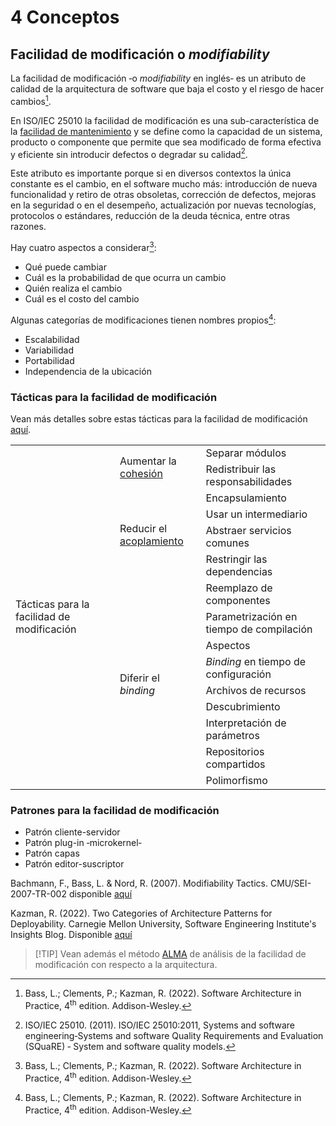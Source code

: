 # 4 Conceptos

## Facilidad de modificación o *modifiability*

La facilidad de modificación ‑o *modifiability* en inglés‑ es un atributo de
calidad de la arquitectura de software que baja el costo y el riesgo de hacer
cambios[^1].

[^1]: Bass, L.; Clements, P.; Kazman, R. (2022). Software Architecture in
    Practice, 4<sup>th</sup> edition. Addison-Wesley.

En ISO/IEC 25010 la facilidad de modificación es una sub-característica de la
[facilidad de
mantenimiento](./4_Atributo_de_calidad.md#facilidad-de-mantenimiento) y se
define como la capacidad de un sistema, producto o componente que permite que
sea modificado de forma efectiva y eficiente sin introducir defectos o degradar
su calidad[^2].

[^2]: ISO/IEC 25010. (2011). ISO/IEC 25010:2011, Systems and software
    engineering‑Systems and software Quality Requirements and Evaluation
    (SQuaRE) ‑ System and software quality models.

Este atributo es importante porque si en diversos contextos la única constante
es el cambio, en el software mucho más: introducción de nueva funcionalidad y
retiro de otras obsoletas, corrección de defectos, mejoras en la seguridad o en
el desempeño, actualización por nuevas tecnologías, protocolos o estándares,
reducción de la deuda técnica, entre otras razones.

Hay cuatro aspectos a considerar[^1]:

* Qué puede cambiar
* Cuál es la probabilidad de que ocurra un cambio
* Quién realiza el cambio
* Cuál es el costo del cambio

Algunas categorías de modificaciones tienen nombres propios[^1]:

* Escalabilidad
* Variabilidad
* Portabilidad
* Independencia de la ubicación

### Tácticas para la facilidad de modificación

Vean más detalles sobre estas tácticas para la facilidad de modificación
[aquí](/2_Tecnicas_y_herramientas/2_5_5_Tacticas_facilidad_de_modificacion.md).

<table>
  <tr>
    <td rowspan="15">
      Tácticas para la facilidad de modificación
    </td>
    <td rowspan="2">
      Aumentar la <a href="./4_Cohesion.md">cohesión</a>
    </td>
    <td>
      Separar módulos
    </td>
  </tr>
  <tr>
    <td>
      Redistribuir las responsabilidades
    </td>
  </tr>
  <tr>
    <td rowspan="4">
      Reducir el <a href="./4_Acoplamiento.md">acoplamiento</a>
    </td>
    <td>
      Encapsulamiento
    </td>
  </tr>
  <tr>
    <td>
      Usar un intermediario
    </td>
  </tr>
  <tr>
    <td>
      Abstraer servicios comunes
    </td>
  </tr>
  <tr>
    <td>
      Restringir las dependencias
    </td>
  </tr>
  <tr>
    <td rowspan="9">
      Diferir el <i>binding</i>
    </td>
    <td>
      Reemplazo de componentes
    </td>
  </tr>
  <tr>
    <td>
      Parametrización en tiempo de compilación
    </td>
  </tr>
  <tr>
    <td>
      Aspectos
    </td>
  </tr>
  <tr>
    <td>
      <i>Binding</i> en tiempo de configuración
    </td>
  </tr>
  <tr>
    <td>
      Archivos de recursos
    </td>
  </tr>
  <tr>
    <td>
      Descubrimiento
    </td>
  </tr>
  <tr>
    <td>
      Interpretación de parámetros
    </td>
  </tr>
  <tr>
    <td>
      Repositorios compartidos
    </td>
  </tr>
  <tr>
    <td>
      Polimorfismo
    </td>
  </tr>
</table>

### Patrones para la facilidad de modificación

* Patrón cliente-servidor
* Patrón plug-in ‑microkernel‑
* Patrón capas
* Patrón editor-suscriptor

Bachmann, F., Bass, L. & Nord, R. (2007). Modifiability Tactics.
CMU/SEI-2007-TR-002 disponible
[aquí](https://insights.sei.cmu.edu/documents/778/2007_005_001_14858.pdf)

Kazman, R. (2022). Two Categories of Architecture Patterns for Deployability.
Carnegie Mellon University, Software Engineering Institute's Insights Blog.
Disponible
[aquí](https://insights.sei.cmu.edu/blog/two-categories-of-architecture-patterns-for-deployability/)

> [!TIP] Vean además el método [ALMA](/2_Tecnicas_y_herramientas/2_10_3_ALMA.md)
> de análisis de la facilidad de modificación con respecto a la arquitectura.
